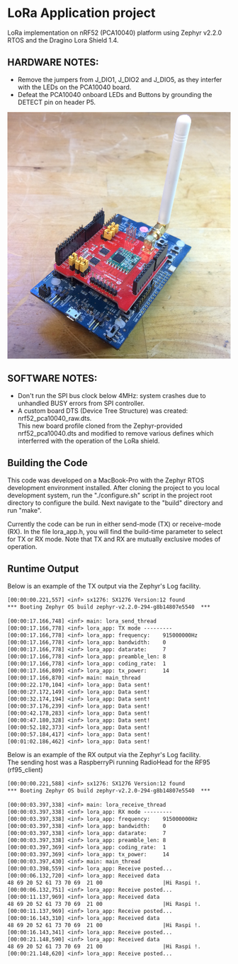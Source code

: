 # LoRa Application project
LoRa implementation on nRF52 (PCA10040) platform using Zephyr v2.2.0 RTOS and the Dragino Lora Shield 1.4. 

## HARDWARE NOTES:
* Remove the jumpers from J_DIO1, J_DIO2 and J_DIO5, as they interfer with the LEDs on the PCA10040 board.
* Defeat the PCA10040 onboard LEDs and Buttons by grounding the DETECT pin on header P5.  

 ![Hardware setup](https://github.com/foldedtoad/lora_app/blob/master/docs/LoRa_Hardware.jpg)

## SOFTWARE NOTES:
* Don't run the SPI bus clock below 4MHz: system crashes due to unhandled BUSY errors from SPI controller.
* A custom board DTS (Device Tree Structure) was created: nrf52_pca10040_raw.dts.  
This new board profile cloned from the Zephyr-provided nrf52_pca10040.dts and modified to remove 
various defines which interferred with the operation of the LoRa shield.

## Building the Code
This code was developed on a MacBook-Pro with the Zephyr RTOS development environment installed. 
After cloning the project to you local development system, run the "./configure.sh" script in the project 
root directory to configure the build. Next navigate to the "build" directory and run "make".  

Currently the code can be run in either send-mode (TX) or receive-mode (RX). In the file lora_app.h, 
you will find the build-time parameter to select for TX or RX mode.  Note that TX and RX are mutually exclusive
modes of operation.

## Runtime Output
Below is an example of the TX output via the Zephyr's Log facility.

```
[00:00:00.221,557] <inf> sx1276: SX1276 Version:12 found
*** Booting Zephyr OS build zephyr-v2.2.0-294-g8b14807e5540  ***

[00:00:17.166,748] <inf> main: lora_send_thread
[00:00:17.166,778] <inf> lora_app: TX mode ---------
[00:00:17.166,778] <inf> lora_app: frequency:    915000000Hz
[00:00:17.166,778] <inf> lora_app: bandwidth:    0
[00:00:17.166,778] <inf> lora_app: datarate:     7
[00:00:17.166,778] <inf> lora_app: preamble_len: 8
[00:00:17.166,778] <inf> lora_app: coding_rate:  1
[00:00:17.166,809] <inf> lora_app: tx_power:     14
[00:00:17.166,870] <inf> main: main_thread
[00:00:22.170,104] <inf> lora_app: Data sent!
[00:00:27.172,149] <inf> lora_app: Data sent!
[00:00:32.174,194] <inf> lora_app: Data sent!
[00:00:37.176,239] <inf> lora_app: Data sent!
[00:00:42.178,283] <inf> lora_app: Data sent!
[00:00:47.180,328] <inf> lora_app: Data sent!
[00:00:52.182,373] <inf> lora_app: Data sent!
[00:00:57.184,417] <inf> lora_app: Data sent!
[00:01:02.186,462] <inf> lora_app: Data sent!
```

Below is an example of the RX output via the Zephyr's Log facility.  
The sending host was a RaspberryPi running RadioHead for the RF95 (rf95_client)

```
[00:00:00.221,588] <inf> sx1276: SX1276 Version:12 found
*** Booting Zephyr OS build zephyr-v2.2.0-294-g8b14807e5540  ***

[00:00:03.397,338] <inf> main: lora_receive_thread
[00:00:03.397,338] <inf> lora_app: RX mode ---------
[00:00:03.397,338] <inf> lora_app: frequency:    915000000Hz
[00:00:03.397,338] <inf> lora_app: bandwidth:    0
[00:00:03.397,338] <inf> lora_app: datarate:     7
[00:00:03.397,338] <inf> lora_app: preamble_len: 8
[00:00:03.397,369] <inf> lora_app: coding_rate:  1
[00:00:03.397,369] <inf> lora_app: tx_power:     14
[00:00:03.397,430] <inf> main: main_thread
[00:00:03.398,559] <inf> lora_app: Receive posted...
[00:00:06.132,720] <inf> lora_app: Received data
48 69 20 52 61 73 70 69  21 00                   |Hi Raspi !.      
[00:00:06.132,751] <inf> lora_app: Receive posted...
[00:00:11.137,969] <inf> lora_app: Received data
48 69 20 52 61 73 70 69  21 00                   |Hi Raspi !.      
[00:00:11.137,969] <inf> lora_app: Receive posted...
[00:00:16.143,310] <inf> lora_app: Received data
48 69 20 52 61 73 70 69  21 00                   |Hi Raspi !.      
[00:00:16.143,341] <inf> lora_app: Receive posted...
[00:00:21.148,590] <inf> lora_app: Received data
48 69 20 52 61 73 70 69  21 00                   |Hi Raspi !.      
[00:00:21.148,620] <inf> lora_app: Receive posted...
```

